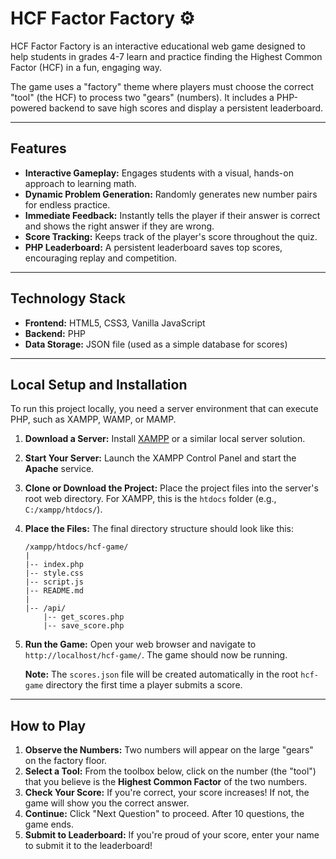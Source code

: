 # HCF Factor Factory ⚙️

HCF Factor Factory is an interactive educational web game designed to help students in grades 4-7 learn and practice finding the Highest Common Factor (HCF) in a fun, engaging way.

The game uses a "factory" theme where players must choose the correct "tool" (the HCF) to process two "gears" (numbers). It includes a PHP-powered backend to save high scores and display a persistent leaderboard.

---

## Features

-   **Interactive Gameplay:** Engages students with a visual, hands-on approach to learning math.
-   **Dynamic Problem Generation:** Randomly generates new number pairs for endless practice.
-   **Immediate Feedback:** Instantly tells the player if their answer is correct and shows the right answer if they are wrong.
-   **Score Tracking:** Keeps track of the player's score throughout the quiz.
-   **PHP Leaderboard:** A persistent leaderboard saves top scores, encouraging replay and competition.

---

## Technology Stack

-   **Frontend:** HTML5, CSS3, Vanilla JavaScript
-   **Backend:** PHP
-   **Data Storage:** JSON file (used as a simple database for scores)

---

## Local Setup and Installation

To run this project locally, you need a server environment that can execute PHP, such as XAMPP, WAMP, or MAMP.

1.  **Download a Server:** Install [XAMPP](https://www.apachefriends.org/index.html) or a similar local server solution.

2.  **Start Your Server:** Launch the XAMPP Control Panel and start the **Apache** service.

3.  **Clone or Download the Project:** Place the project files into the server's root web directory. For XAMPP, this is the `htdocs` folder (e.g., `C:/xampp/htdocs/`).

4.  **Place the Files:** The final directory structure should look like this:
    ```
    /xampp/htdocs/hcf-game/
    |
    |-- index.php
    |-- style.css
    |-- script.js
    |-- README.md
    |
    |-- /api/
        |-- get_scores.php
        |-- save_score.php
    ```

5.  **Run the Game:** Open your web browser and navigate to `http://localhost/hcf-game/`. The game should now be running.

    **Note:** The `scores.json` file will be created automatically in the root `hcf-game` directory the first time a player submits a score.

---

## How to Play

1.  **Observe the Numbers:** Two numbers will appear on the large "gears" on the factory floor.
2.  **Select a Tool:** From the toolbox below, click on the number (the "tool") that you believe is the **Highest Common Factor** of the two numbers.
3.  **Check Your Score:** If you're correct, your score increases! If not, the game will show you the correct answer.
4.  **Continue:** Click "Next Question" to proceed. After 10 questions, the game ends.
5.  **Submit to Leaderboard:** If you're proud of your score, enter your name to submit it to the leaderboard!
